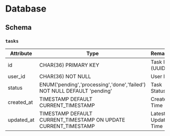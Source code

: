 # Database

## Schema

### `tasks`

| Attribute   | Type                                     | Remark                     |
| ----------- | ---------------------------------------- | -------------------------- |
| id          | CHAR(36) PRIMARY KEY                     | Task ID (UUID)             |
| user_id     | CHAR(36) NOT NULL                        | User ID                    |
| status      | ENUM('pending','processing','done','failed') NOT NULL DEFAULT 'pending' | Task Status |
| created_at  | TIMESTAMP DEFAULT CURRENT_TIMESTAMP      | Create Time                |
| updated_at  | TIMESTAMP DEFAULT CURRENT_TIMESTAMP ON UPDATE CURRENT_TIMESTAMP | Latest Update Time |
